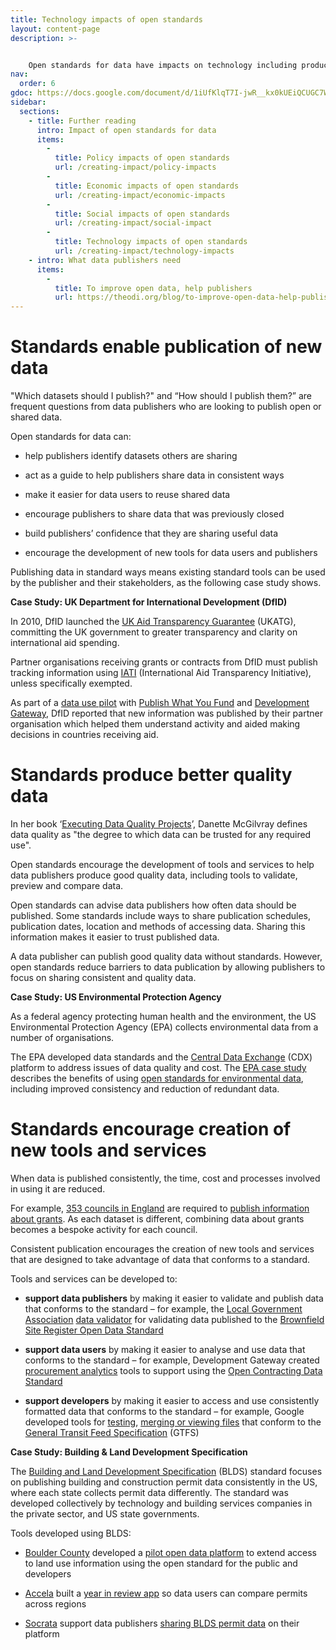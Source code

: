 ```yaml
---
title: Technology impacts of open standards
layout: content-page
description: >- 


    Open standards for data have impacts on technology including producing better quality data and encouraging the development of new tools and services.
nav:
  order: 6
gdoc: https://docs.google.com/document/d/1iUfKlqT7I-jwR__kx0kUEiQCUGC7WmReFY5uKEXO-VQ/edit?usp=sharing
sidebar:
  sections:
    - title: Further reading
      intro: Impact of open standards for data
      items:
        -          
          title: Policy impacts of open standards
          url: /creating-impact/policy-impacts
        -          
          title: Economic impacts of open standards
          url: /creating-impact/economic-impacts
        -          
          title: Social impacts of open standards
          url: /creating-impact/social-impact
        -          
          title: Technology impacts of open standards
          url: /creating-impact/technology-impacts
    - intro: What data publishers need
      items:
        -          
          title: To improve open data, help publishers
          url: https://theodi.org/blog/to-improve-open-data-help-publishers    
---
```


# Standards enable publication of new data

"Which datasets should I publish?" and “How should I publish them?” are frequent questions from data publishers who are looking to publish open or shared data.

Open standards for data can:

* help publishers identify datasets others are sharing

* act as a guide to help publishers share data in consistent ways

* make it easier for data users to reuse shared data

* encourage publishers to share data that was previously closed

* build publishers’ confidence that they are sharing useful data

* encourage the development of new tools for data users and publishers

Publishing data in standard ways means existing standard tools can be used by the publisher and their stakeholders, as the following case study shows. 

**Case Study: UK Department for International Development (DfID)**

In 2010, DfID launched the [UK Aid Transparency Guarantee](https://www.gov.uk/government/publications/2010-to-2015-government-policy-overseas-aid-transparency/2010-to-2015-government-policy-overseas-aid-transparency) (UKATG), committing the UK government to greater transparency and clarity on international aid spending. 

Partner organisations receiving grants or contracts from DfID must publish tracking information using [IATI](https://www.aidtransparency.net/) (International Aid Transparency Initiative), unless specifically exempted. 

As part of a [data use pilot](http://www.developmentgateway.org/blog/iati-data-future-success-progress-and-challenges) with [Publish What You Fund](http://www.publishwhatyoufund.org/) and [Development Gateway](http://www.developmentgateway.org/), DfID reported that new information was published by their partner organisation which helped them understand activity and aided making decisions in countries receiving aid. 

# Standards produce better quality data

In her book ‘[Executing Data Quality Projects](http://www.gfalls.com/ten-steps-data-quality-book)’, Danette McGilvray defines data quality as "the degree to which data can be trusted for any required use". 

Open standards encourage the development of tools and services to help data publishers produce good quality data, including tools to validate, preview and compare data. 

Open standards can advise data publishers how often data should be published. Some standards include ways to share publication schedules, publication dates, location and methods of accessing data. Sharing this information makes it easier to trust published data.

A data publisher can publish good quality data without standards. However, open standards reduce barriers to data publication by allowing publishers to focus on sharing consistent and quality data.

**Case Study: US Environmental Protection Agency** 

As a federal agency protecting human health and the environment, the US Environmental Protection Agency (EPA) collects environmental data from a number of organisations. 

The EPA developed data standards and the [Central Data Exchange](http://www.epa.gov/cdx) (CDX) platform to address issues of data quality and cost. The [EPA case study](https://project-open-data.cio.gov/epa-case-study/) describes the benefits of using [open standards for environmental data](https://www.epa.gov/data-standards), including improved consistency and reduction of redundant data. 

# Standards encourage creation of new tools and services

When data is published consistently, the time, cost and processes involved in using it are reduced.

 

For example, [353 councils in England](https://www.gov.uk/government/uploads/system/uploads/attachment_data/file/491463/List_of_councils_in_England.pdf) are required to [publish information about grants](https://www.gov.uk/government/publications/local-government-transparency-code-2015). As each dataset is different, combining data about grants becomes a bespoke activity for each council.

Consistent publication encourages the creation of new tools and services that are designed to take advantage of data that conforms to a standard.

Tools and services can be developed to:

* **support data publishers** by making it easier to validate and publish data that conforms to the standard – for example, the [Local Government Association](http://www.local.gov.uk/) [data validator](http://validator.opendata.esd.org.uk/brownfieldlandregister2017) for validating data published to the [Brownfield Site Register Open Data Standard](https://www.gov.uk/government/publications/brownfield-land-registers-data-standard)

* **support data users** by making it easier to analyse and use data that conforms to the standard – for example, Development Gateway created [procurement analytics](http://www.developmentgateway.org/expertise/contracting) tools to support using the [Open Contracting Data Standard](http://standard.open-contracting.org/) 

* **support developers** by making it easier to access and use consistently formatted data that conforms to the standard – for example, Google developed tools for [testing](https://github.com/google/transitfeed/wiki/ScheduleViewer), [merging or viewing files](https://github.com/google/transitfeed/wiki) that conform to the [General Transit Feed Specification](https://developers.google.com/transit/gtfs/) (GTFS) 

**Case Study: Building & Land Development Specification**

The [Building and Land Development Specification](http://permitdata.org/) (BLDS) standard focuses on publishing building and construction permit data consistently in the US, where each state collects permit data differently. The standard was developed collectively by technology and building services companies in the private sector, and US state governments. 

Tools developed using BLDS:

* [Boulder County](https://www.bouldercounty.org/) developed a [pilot open data platform](https://content.govdelivery.com/accounts/COBOULDER/bulletins/13f0802) to extend access to land use information using the open standard for the public and developers

* [Accela](https://www.accela.com/) built a [year in review app](https://devblog.accela.com/2015/12/23/2015-the-year-in-building-permits/#more-452) so data users can compare permits across regions 

* [Socrata](https://socrata.com/) support data publishers [sharing BLDS permit data](https://permits.partner.socrata.com/) on their platform
